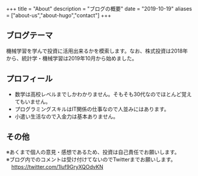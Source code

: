 +++
title = "About"
description = "ブログの概要"
date = "2019-10-19"
aliases = ["about-us","about-hugo","contact"]
+++

## ブログテーマ
機械学習を学んで投資に活用出来るかを模索します。なお、株式投資は2018年から、統計学・機械学習は2019年10月から始めました。

## プロフィール
* 数学は高校レベルまでしかわかりません。そもそも30代なのでほとんど覚えてもいません。
* プログラミングスキルはIT関係の仕事なので人並みにはあります。
* 小遣い生活なので入金力は基本ありません。

## その他
※あくまで個人の意見・感想であるため、投資は自己責任でお願いします。  
※ブログ内でのコメントは受け付けてないのでTwitterまでお願いします。  
　https://twitter.com/1luf9GryXQOdvKN

